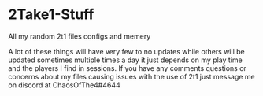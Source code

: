 # 2Take1-Stuff
All my random 2t1 files configs and memery

A lot of these things will have very few to no updates while others will be updated sometimes multiple times a day it just depends on my play time and the players 
I find in sessions. If you have any comments questions or concerns about my files causing issues with the use of 2t1 just message me on discord at ChaosOfThe4#4644 
